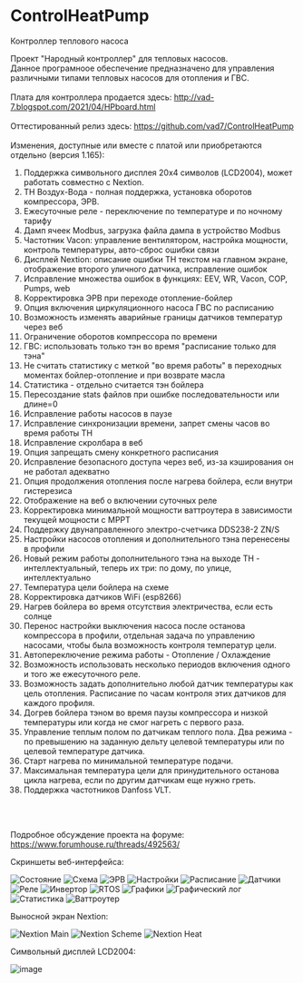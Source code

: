 # ControlHeatPump
Контроллер теплового насоса

Проект "Народный контроллер" для тепловых насосов.<br>
Данное програмноое обеспечение предназначено для управления<br>
различными типами тепловых насосов для отопления и ГВС.<br>
<br>
Плата для контроллера продается здесь: http://vad-7.blogspot.com/2021/04/HPboard.html
<br>
<br>
Оттестированный релиз здесь: https://github.com/vad7/ControlHeatPump<br>
<br>
Изменения, доступные или вместе с платой или приобретаются отдельно (версия 1.165):<br>
1. Поддержка символьного дисплея 20x4 символов (LCD2004), может работать совместно с Nextion.
2. ТН Воздух-Вода - полная поддержка, установка оборотов компрессора, ЭРВ.
3. Ежесуточные реле - переключение по температуре и по ночному тарифу
4. Дамп ячеек Modbus, загрузка файла дампа в устройство Modbus
5. Частотник Vacon: управление вентилятором, настройка мощности, контроль температуры, авто-сброс ошибки связи
6. Дисплей Nextion: описание ошибки ТН текстом на главном экране, отображение второго уличного датчика, исправление ошибок
7. Исправление множества ошибок в функциях: EEV, WR, Vacon, COP, Pumps, web
8. Корректировка ЭРВ при переходе отопление-бойлер
9. Опция включения циркуляционного насоса ГВС по расписанию
10. Возможность изменять аварийные границы датчиков температур через веб
11. Ограничение оборотов компрессора по времени
12. ГВС: использовать только тэн во время "расписание только для тэна"
13. Не считать статистику с меткой "во время работы" в переходных моментах бойлер-отопление и при возврате масла
14. Статистика - отдельно считается тэн бойлера
15. Пересоздание stats файлов при ошибке последовательности или длине=0
16. Исправление работы насосов в паузе
17. Исправление синхронизации времени, запрет смены часов во время работы ТН
18. Исправление скролбара в веб
19. Опция запрещать смену конкретного расписания
20. Исправление безопасного доступа через веб, из-за кэширования он не работал адекватно
21. Опция продолжения отопления после нагрева бойлера, если внутри гистерезиса
22. Отображение на веб о включении суточных реле
23. Корректировка минимальной мощности ваттроутера в зависимости текущей мощности с MPPT
24. Поддержку двунаправленного электро-счетчика DDS238-2 ZN/S
25. Настройки насосов отопления и дополнительного тэна перенесены в профили
26. Новый режим работы дополнительного тэна на выходе ТН - интеллектуальный, теперь их три: по дому, по улице, интеллектуально
27. Температура цели бойлера на схеме
28. Корректировка датчиков WiFi (esp8266)
29. Нагрев бойлера во время отсутствия электричества, если есть солнце
30. Перенос настройки выключения насоса после останова компрессора в профили, отдельная задача по управлению насосами, чтобы была возможность контроля температур цели.
31. Автопереключение режима работы - Отопление / Охлаждение
32. Возможность использовать несколько периодов включения одного и того же ежесуточного реле.
33. Возможность задать дополнительно любой датчик температуры как цель отопления. Расписание по часам контроля этих датчиков для каждого профиля.
34. Догрев бойлера тэном во время паузы компрессора и низкой температуры или когда не смог нагреть с первого раза.
35. Управление теплым полом по датчикам теплого пола. Два режима - по превышению на заданную дельту целевой температуры или по целевой температуре датчика.
36. Старт нагрева по минимальной температуре подачи.
37. Максимальная температура цели для принудительного останова цикла нагрева, если по другим датчикам еще нужно греть.  
38. Поддержка частотников Danfoss VLT.

<br><br>

Подробное обсуждение проекта на форуме: <br>
https://www.forumhouse.ru/threads/492563/


Скриншеты веб-интерфейса:

![Состояние](https://user-images.githubusercontent.com/6220128/56410007-3079bb00-6284-11e9-829b-f6a959f91073.png)
![Схема](https://user-images.githubusercontent.com/6220128/132807406-91645390-40a1-4f1e-b3aa-529ab1eba872.png)
![ЭРВ](https://user-images.githubusercontent.com/6220128/56410010-3079bb00-6284-11e9-9673-fb239037f33a.png)
![Настройки](https://user-images.githubusercontent.com/6220128/132806926-92010a49-bd0e-427d-a8c2-e4e657372f62.png)
![Расписание](https://user-images.githubusercontent.com/6220128/56410004-2fe12480-6284-11e9-8b03-78b331157580.png)
![Датчики](https://user-images.githubusercontent.com/6220128/56410001-2fe12480-6284-11e9-8cd5-69d094656276.png)
![Реле](https://user-images.githubusercontent.com/6220128/56410005-2fe12480-6284-11e9-8a4d-72b94401ffb2.png)
![Инвертор](https://user-images.githubusercontent.com/6220128/56410002-2fe12480-6284-11e9-8702-9bad735ddebe.png)
![RTOS](https://user-images.githubusercontent.com/6220128/56409998-2f488e00-6284-11e9-851b-1800e9cf688d.png)
![Графики](https://user-images.githubusercontent.com/6220128/56410245-1a202f00-6285-11e9-8991-ae68be600a8a.png)
![Графический лог](https://user-images.githubusercontent.com/6220128/56410000-2fe12480-6284-11e9-8b83-9b014c41a389.png)
![Статистика](https://user-images.githubusercontent.com/6220128/56410008-3079bb00-6284-11e9-97d6-145e7347cb60.png)
![Ваттроутер](https://user-images.githubusercontent.com/6220128/92506657-72572880-f20e-11ea-9791-e899aa069e9d.png)

Выносной экран Nextion:

![Nextion Main](https://user-images.githubusercontent.com/6220128/59842650-a15e5180-935f-11e9-894a-a86d4157c38c.png)
![Nextion Scheme](https://user-images.githubusercontent.com/6220128/59842761-d8346780-935f-11e9-878e-2635b119225a.png)
![Nextion Heat](https://user-images.githubusercontent.com/6220128/59842865-12056e00-9360-11e9-98db-e4ee1a1464a2.png)

Символьный дисплей LCD2004:

![image](https://user-images.githubusercontent.com/6220128/114034672-11b4ca80-9887-11eb-8aec-747a6301cb63.png)
